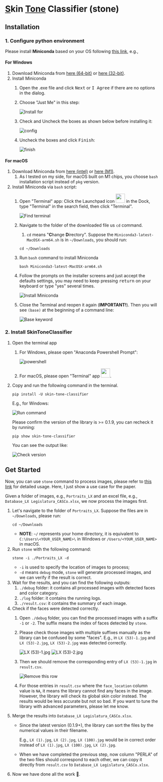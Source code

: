 # <u>S</u>kin <u>Tone</u> Classifier (stone)

## Installation

### 1. Configure python environment

Please install **Miniconda** based on your OS following [this link](https://docs.conda.io/en/latest/miniconda.html#latest-miniconda-installer-links), e.g.,

#### For Windows

1. Download Miniconda from [here (64-bit)](https://repo.anaconda.com/miniconda/Miniconda3-latest-Windows-x86_64.exe) or [here (32-bit)](https://repo.anaconda.com/miniconda/Miniconda3-latest-Windows-x86.exe).
2. Install Miniconda
   1. Open the .exe file and click <kbd>Next</kbd> or <kbd>I Agree</kbd> if there are no options in the dialog.
   2. Choose "Just Me" in this step: 
      
      ![Install for](docs/wiki/install_for.png)
   3. Check and Uncheck the boxes as shown below before installing it: 
      
      ![config](docs/wiki/config.png)
   4. Uncheck the boxes and click <kbd>Finish</kbd>: 
      
      ![finish](docs/wiki/finish.png)

#### For macOS

1. Download Miniconda from [here (intel)](https://repo.anaconda.com/miniconda/Miniconda3-latest-MacOSX-x86_64.pkg) or [here (M1)](https://repo.anaconda.com/miniconda/Miniconda3-latest-MacOSX-arm64.sh).
   1. As I tested on my side, for macOS built on M1 chips, you choose `bash` installation script instead of `pkg` version.  
2. Install Miniconda via `bash` script:
   1. Open "Terminal" app: Click the Launchpad icon <img src="https://help.apple.com/assets/61E89D604694F96BA04E7D79/61E89D614694F96BA04E7D80/en_AU/a1f94c9ca0de21571b88a8bf9aef36b8.png" alt="" height="30" width="30" originalimagename="SharedGlobalArt/AppIconTopic_Launchpad.png"> in the Dock, type "Terminal" in the search field, then click "Terminal".
      
      ![Find terminal](docs/wiki/find_terminal.png)
   2. Navigate to the folder of the downloaded file us `cd` command.
      1. `cd` means "**C**hange **D**irectory". Suppose the `Miniconda3-latest-MacOSX-arm64.sh` is in `~/Downloads`, you should run:
      ```shell
      cd ~/Downloads
      ```
   3. Run `bash` command to install Miniconda
      ```shell
      bash Miniconda3-latest-MacOSX-arm64.sh
      ```
   4. Follow the prompts on the installer screens and just accept the defaults settings, you may need to keep pressing <kbd>return</kbd> on your keyboard or type "yes" several times.

      ![Install Miniconda](docs/wiki/installation.gif)
   5. Close the Terminal and reopen it again (**IMPORTANT!**). Then you will see `(base)` at the beginning of a command line:
      
      ![Base keyword](docs/wiki/base_leading.png)

### 2. Install SkinToneClassifier

1. Open the terminal app
   1. For Windows, please open "Anaconda Powershell Prompt": 
      
      ![powershell](docs/wiki/powershell.png)
   2. For macOS, please open "Terminal" app <img src="https://help.apple.com/assets/61E89D604694F96BA04E7D79/61E89D614694F96BA04E7D80/en_AU/20f5edbfdfa0bd8ad4c4c6452e5b6761.png" alt="" height="30" width="30" originalimagename="SharedGlobalArt/AppIconTopic_Terminal.png">.
2. Copy and run the following command in the terminal.
   ```shell
   pip install -U skin-tone-classifier
   ```
   E.g., for Windows: 
   
   ![Run command](docs/wiki/run_command.png)
   
   Please confirm the version of the library is >= 0.1.9, you can recheck it by running:
   ```shell
   pip show skin-tone-classifier 
   ```
   You can see the output like: 
   
   ![Check version](docs/wiki/version.png) 

## Get Started

Now, you can use `stone` command to process images, please refer to [this link](https://chenglongma.com/SkinToneClassifier/) for detailed usage.
Here, I just show a use case for the paper.

Given a folder of images, e.g., `Portraits_LX` and an excel file, e.g., `Database_LX Legislatura_CASCo.xlsx`, we now process the images first.

1. Let's navigate to the folder of `Portraits_LX`. Suppose the files are in `~/Downloads`, please run:
   ```shell
   cd ~/Downloads
   ```
   - **NOTE**: `~/` represents your home directory, it is equivalent to `C:\Users\<YOUR_USER_NAME>\` in Windows or `/Users/<YOUR_USER_NAME>` in macOS.
2. Run `stone` with the following command:
   ```shell
   stone -i ./Portraits_LX -d
   ```
   - `-i` is used to specify the location of images to process; 
   - `-d` means `debug` mode, `stone` will generate processed images, and we can verify if the result is correct.
3. Wait for the results, and you can find the following outputs:
   1. `./debug` folder: it contains all processed images with detected faces and color category.
   2. `./log` folder: it contains the running logs.
   3. `./result.csv`: it contains the summary of each image.
4. Check if the faces were detected correctly.
   1. Open `./debug` folder, you can find the processed images with a suffix `-1` or `-2`. The suffix means the index of faces detected by `stone`.
   2. Please check those images with multiple suffixes manually as the library can be confused by some "faces".
      E.g., in `LX (53)-1.jpg` and `LX (53)-2.jpg`, `LX (53)-2.jpg` was detected correctly.

      ![LX (53)-1.jpg](docs/wiki/LX1.jpg) ![LX (53)-2.jpg](docs/wiki/LX2.jpg)
   3. Then we should remove the corresponding entry of `LX (53)-1.jpg` in `result.csv`.
      
      ![Remove this row](docs/wiki/correct_result.png)
   4. For those entries in `result.csv` where the `face_location` column value is `NA`, it means the library cannot find any faces in the image.
      However, the library will check its global skin color instead. The results would be less accurate but not so bad.
      If you want to tune the library with advanced parameters, please let me know.
5. Merge the results into `Database_LX Legislatura_CASCo.xlsx`.
   - Since the latest version (0.1.9+), the library can sort the files by the numerical values in their filename.
     
     E.g., `LX (1).jpg`, `LX (2).jpg`, `LX (100).jpg` would be in correct order instead of `LX (1).jpg`, `LX (100).jpg`, `LX (2).jpg`.
   - When we have completed the previous step, now column "PERLA" of the two files should correspond to each other, we can copy it directly from `result.csv` to `Database_LX Legislatura_CASCo.xlsx`.
6. Now we have done all the work 🎊.